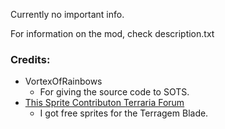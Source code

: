 Currently no important info.

For information on the mod, check description.txt

### Credits:
- VortexOfRainbows
    - For giving the source code to SOTS.
- [This Sprite Contributon Terraria Forum](https://forums.terraria.org/index.php?threads/public-sprite-house-a-place-that-has-public-sprites-and-where-people-can-request-and-make.43701/)
    - I got free sprites for the Terragem Blade.